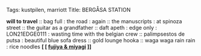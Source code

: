 Tags: kustpilen, marriott
Title: BERGÅSA STATION
  
**will to travel** :: bag full : the road : again :: the manuscripts : at spinoza street :: the guitar as a grandfather :: daft apeth : edge only : LON21EDGE0111 : wasting time with the belgian crew :: palimpsestos de putsa : beautiful blue sofa dress :: gold lounge hooka :: waga waga rain rain : rice noodles
**[ [ [fujiya & miyagi](https://fujiyamiyagi.bandcamp.com) ]]**